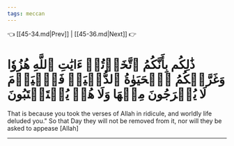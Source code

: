 ```yaml
---
tags: meccan
---
```


👈 [[45-34.md|Prev]] | [[45-36.md|Next]] 👉

# ذَٰلِكُم بِأَنَّكُمُ ٱتَّخَذۡتُمۡ ءَايَٰتِ ٱللَّهِ هُزُوٗا وَغَرَّتۡكُمُ ٱلۡحَيَوٰةُ ٱلدُّنۡيَاۚ فَٱلۡيَوۡمَ لَا يُخۡرَجُونَ مِنۡهَا وَلَا هُمۡ يُسۡتَعۡتَبُونَ

That is because you took the verses of Allah in ridicule, and worldly life deluded you." So that Day they will not be removed from it, nor will they be asked to appease [Allah]

---

